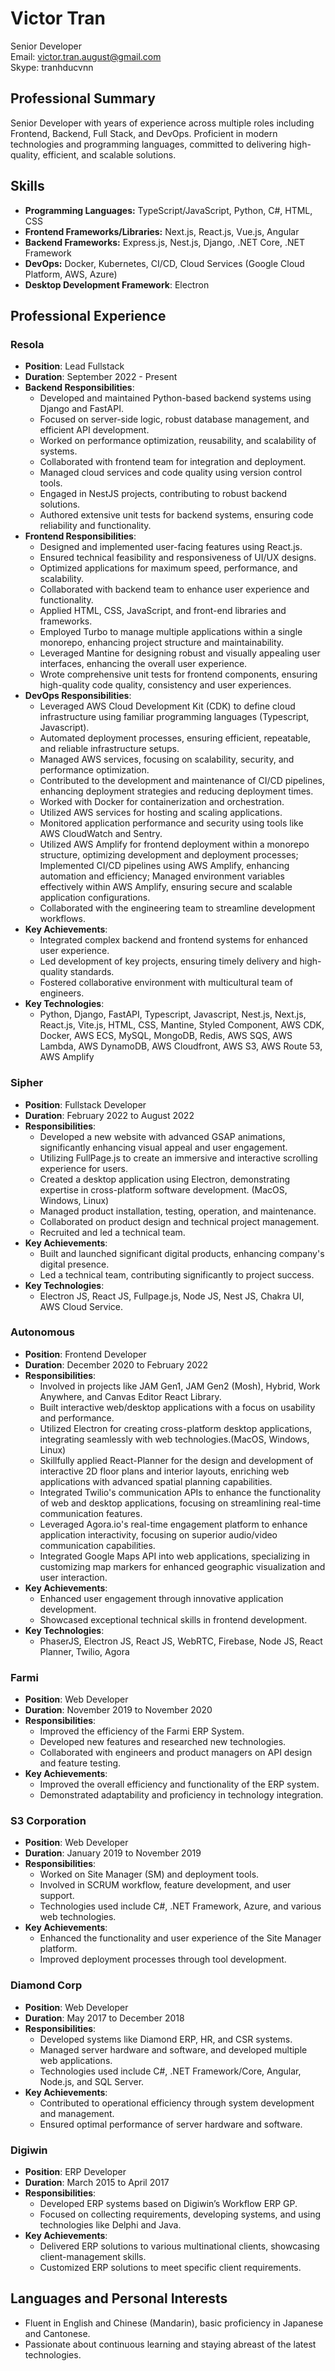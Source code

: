 # Victor Tran
Senior Developer  
Email: victor.tran.august@gmail.com  
Skype: tranhducvnn


## Professional Summary
Senior Developer with years of experience across multiple roles including Frontend, Backend, Full Stack, and DevOps. Proficient in modern technologies and programming languages, committed to delivering high-quality, efficient, and scalable solutions.

## Skills
- **Programming Languages:** TypeScript/JavaScript, Python, C#, HTML, CSS
- **Frontend Frameworks/Libraries:** Next.js, React.js, Vue.js, Angular
- **Backend Frameworks:** Express.js, Nest.js, Django, .NET Core, .NET Framework
- **DevOps:** Docker, Kubernetes, CI/CD, Cloud Services (Google Cloud Platform, AWS, Azure)
- **Desktop Development Framework**: Electron

## Professional Experience

### Resola
- **Position**: Lead Fullstack
- **Duration**: September 2022 - Present
- **Backend Responsibilities**:
  - Developed and maintained Python-based backend systems using Django and FastAPI.
  - Focused on server-side logic, robust database management, and efficient API development.
  - Worked on performance optimization, reusability, and scalability of systems.
  - Collaborated with frontend team for integration and deployment.
  - Managed cloud services and code quality using version control tools.
  - Engaged in NestJS projects, contributing to robust backend solutions.
  - Authored extensive unit tests for backend systems, ensuring code reliability and functionality.
- **Frontend Responsibilities**:
  - Designed and implemented user-facing features using React.js.
  - Ensured technical feasibility and responsiveness of UI/UX designs.
  - Optimized applications for maximum speed, performance, and scalability.
  - Collaborated with backend team to enhance user experience and functionality.
  - Applied HTML, CSS, JavaScript, and front-end libraries and frameworks.
  - Employed Turbo to manage multiple applications within a single monorepo, enhancing project structure and maintainability.
  - Leveraged Mantine for designing robust and visually appealing user interfaces, enhancing the overall user experience.
  - Wrote comprehensive unit tests for frontend components, ensuring high-quality code quality, consistency and user experiences.
- **DevOps Responsibilities**:
  - Leveraged AWS Cloud Development Kit (CDK) to define cloud infrastructure using familiar programming languages (Typescript, Javascript).
  - Automated deployment processes, ensuring efficient, repeatable, and reliable infrastructure setups.
  - Managed AWS services, focusing on scalability, security, and performance optimization.
  - Contributed to the development and maintenance of CI/CD pipelines, enhancing deployment strategies and reducing deployment times.
  - Worked with Docker for containerization and orchestration.
  - Utilized AWS services for hosting and scaling applications.
  - Monitored application performance and security using tools like AWS CloudWatch and Sentry.
  - Utilized AWS Amplify for frontend deployment within a monorepo structure, optimizing development and deployment processes; Implemented CI/CD pipelines using AWS Amplify, enhancing automation and efficiency; Managed environment variables effectively within AWS Amplify, ensuring secure and scalable application configurations.
  - Collaborated with the engineering team to streamline development workflows.
- **Key Achievements**:
  - Integrated complex backend and frontend systems for enhanced user experience.
  - Led development of key projects, ensuring timely delivery and high-quality standards.
  - Fostered collaborative environment with multicultural team of engineers.
- **Key Technologies**:
  - Python, Django, FastAPI, Typescript, Javascript, Nest.js, Next.js, React.js, Vite.js, HTML, CSS, Mantine, Styled Component, AWS CDK, Docker, AWS ECS, MySQL, MongoDB, Redis, AWS SQS, AWS Lambda, AWS DynamoDB, AWS Cloudfront, AWS S3, AWS Route 53, AWS Amplify

### Sipher
- **Position**: Fullstack Developer
- **Duration**: February 2022 to August 2022
- **Responsibilities**:
  - Developed a new website with advanced GSAP animations, significantly enhancing visual appeal and user engagement.
  - Utilizing FullPage.js to create an immersive and interactive scrolling experience for users.
  - Created a desktop application using Electron, demonstrating expertise in cross-platform software development. (MacOS, Windows, Linux)
  - Managed product installation, testing, operation, and maintenance.
  - Collaborated on product design and technical project management.
  - Recruited and led a technical team.
- **Key Achievements**:
  - Built and launched significant digital products, enhancing company's digital presence.
  - Led a technical team, contributing significantly to project success.
- **Key Technologies**:
  - Electron JS, React JS, Fullpage.js, Node JS, Nest JS, Chakra UI, AWS Cloud Service.

### Autonomous
- **Position**: Frontend Developer
- **Duration**: December 2020 to February 2022
- **Responsibilities**:
  - Involved in projects like JAM Gen1, JAM Gen2 (Mosh), Hybrid, Work Anywhere, and Canvas Editor React Library.
  - Built interactive web/desktop applications with a focus on usability and performance.
  - Utilized Electron for creating cross-platform desktop applications, integrating seamlessly with web technologies.(MacOS, Windows, Linux)
  - Skillfully applied React-Planner for the design and development of interactive 2D floor plans and interior layouts, enriching web applications with advanced spatial planning capabilities.
  - Integrated Twilio's communication APIs to enhance the functionality of web and desktop applications, focusing on streamlining real-time communication features.
  - Leveraged Agora.io's real-time engagement platform to enhance application interactivity, focusing on superior audio/video communication capabilities.
  - Integrated Google Maps API into web applications, specializing in customizing map markers for enhanced geographic visualization and user interaction.
- **Key Achievements**:
  - Enhanced user engagement through innovative application development.
  - Showcased exceptional technical skills in frontend development.
- **Key Technologies**:
  - PhaserJS, Electron JS, React JS, WebRTC, Firebase, Node JS, React Planner, Twilio, Agora


### Farmi
- **Position**: Web Developer
- **Duration**: November 2019 to November 2020
- **Responsibilities**:
  - Improved the efficiency of the Farmi ERP System.
  - Developed new features and researched new technologies.
  - Collaborated with engineers and product managers on API design and feature testing.
- **Key Achievements**:
  - Improved the overall efficiency and functionality of the ERP system.
  - Demonstrated adaptability and proficiency in technology integration.

### S3 Corporation
- **Position**: Web Developer
- **Duration**: January 2019 to November 2019
- **Responsibilities**:
  - Worked on Site Manager (SM) and deployment tools.
  - Involved in SCRUM workflow, feature development, and user support.
  - Technologies used include C#, .NET Framework, Azure, and various web technologies.
- **Key Achievements**:
  - Enhanced the functionality and user experience of the Site Manager platform.
  - Improved deployment processes through tool development.

### Diamond Corp
- **Position**: Web Developer
- **Duration**: May 2017 to December 2018
- **Responsibilities**:
  - Developed systems like Diamond ERP, HR, and CSR systems.
  - Managed server hardware and software, and developed multiple web applications.
  - Technologies used include C#, .NET Framework/Core, Angular, Node.js, and SQL Server.
- **Key Achievements**:
  - Contributed to operational efficiency through system development and management.
  - Ensured optimal performance of server hardware and software.

### Digiwin
- **Position**: ERP Developer
- **Duration**: March 2015 to April 2017
- **Responsibilities**:
  - Developed ERP systems based on Digiwin’s Workflow ERP GP.
  - Focused on collecting requirements, developing systems, and using technologies like Delphi and Java.
- **Key Achievements**:
  - Delivered ERP solutions to various multinational clients, showcasing client-management skills.
  - Customized ERP solutions to meet specific client requirements.


## Languages and Personal Interests
- Fluent in English and Chinese (Mandarin), basic proficiency in Japanese and Cantonese.
- Passionate about continuous learning and staying abreast of the latest technologies.
